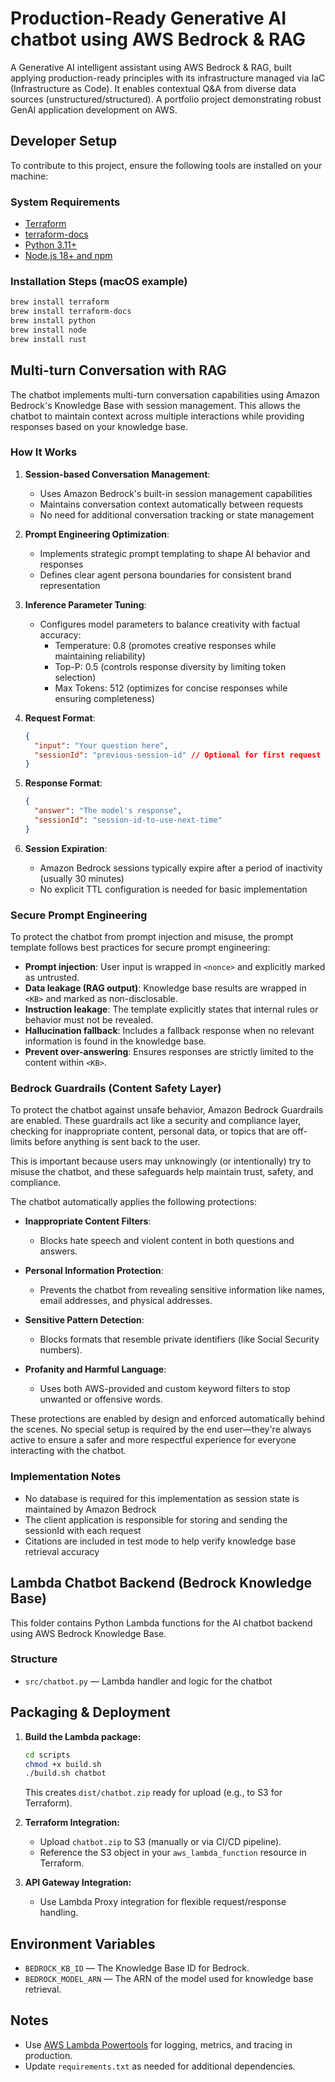 # Production-Ready Generative AI chatbot using AWS Bedrock & RAG

A Generative AI intelligent assistant using AWS Bedrock & RAG, built applying production-ready principles with its infrastructure managed via IaC (Infrastructure as Code). It enables contextual Q&A from diverse data sources (unstructured/structured). A portfolio project demonstrating robust GenAI application development on AWS.

## Developer Setup

To contribute to this project, ensure the following tools are installed on your machine:

### System Requirements

- [Terraform](https://developer.hashicorp.com/terraform/install)
- [terraform-docs](https://terraform-docs.io/user-guide/installation/)
- [Python 3.11+](https://www.python.org/downloads/)
- [Node.js 18+ and npm](https://nodejs.org/)

### Installation Steps (macOS example)

```bash
brew install terraform
brew install terraform-docs
brew install python
brew install node
brew install rust
```

## Multi-turn Conversation with RAG

The chatbot implements multi-turn conversation capabilities using Amazon Bedrock's Knowledge Base with session management. This allows the chatbot to maintain context across multiple interactions while providing responses based on your knowledge base.

### How It Works

1. **Session-based Conversation Management**:

   - Uses Amazon Bedrock's built-in session management capabilities
   - Maintains conversation context automatically between requests
   - No need for additional conversation tracking or state management

2. **Prompt Engineering Optimization**:

   - Implements strategic prompt templating to shape AI behavior and responses
   - Defines clear agent persona boundaries for consistent brand representation

3. **Inference Parameter Tuning**:

   - Configures model parameters to balance creativity with factual accuracy:
     - Temperature: 0.8 (promotes creative responses while maintaining reliability)
     - Top-P: 0.5 (controls response diversity by limiting token selection)
     - Max Tokens: 512 (optimizes for concise responses while ensuring completeness)

4. **Request Format**:

   ```json
   {
     "input": "Your question here",
     "sessionId": "previous-session-id" // Optional for first request
   }
   ```

5. **Response Format**:

   ```json
   {
     "answer": "The model's response",
     "sessionId": "session-id-to-use-next-time"
   }
   ```

6. **Session Expiration**:
   - Amazon Bedrock sessions typically expire after a period of inactivity (usually 30 minutes)
   - No explicit TTL configuration is needed for basic implementation

### Secure Prompt Engineering

To protect the chatbot from prompt injection and misuse, the prompt template follows best practices for secure prompt engineering:

- **Prompt injection**: User input is wrapped in `<nonce>` and explicitly marked as untrusted.
- **Data leakage (RAG output)**: Knowledge base results are wrapped in `<KB>` and marked as non-disclosable.
- **Instruction leakage**: The template explicitly states that internal rules or behavior must not be revealed.
- **Hallucination fallback**: Includes a fallback response when no relevant information is found in the knowledge base.
- **Prevent over-answering**: Ensures responses are strictly limited to the content within `<KB>`.

### Bedrock Guardrails (Content Safety Layer)

To protect the chatbot against unsafe behavior, Amazon Bedrock Guardrails are enabled. These guardrails act like a security and compliance layer, checking for inappropriate content, personal data, or topics that are off-limits before anything is sent back to the user.

This is important because users may unknowingly (or intentionally) try to misuse the chatbot, and these safeguards help maintain trust, safety, and compliance.

The chatbot automatically applies the following protections:

- **Inappropriate Content Filters**:

  - Blocks hate speech and violent content in both questions and answers.

- **Personal Information Protection**:

  - Prevents the chatbot from revealing sensitive information like names, email addresses, and physical addresses.

- **Sensitive Pattern Detection**:

  - Blocks formats that resemble private identifiers (like Social Security numbers).

- **Profanity and Harmful Language**:
  - Uses both AWS-provided and custom keyword filters to stop unwanted or offensive words.

These protections are enabled by design and enforced automatically behind the scenes. No special setup is required by the end user—they're always active to ensure a safer and more respectful experience for everyone interacting with the chatbot.

### Implementation Notes

- No database is required for this implementation as session state is maintained by Amazon Bedrock
- The client application is responsible for storing and sending the sessionId with each request
- Citations are included in test mode to help verify knowledge base retrieval accuracy

## Lambda Chatbot Backend (Bedrock Knowledge Base)

This folder contains Python Lambda functions for the AI chatbot backend using AWS Bedrock Knowledge Base.

### Structure

- `src/chatbot.py` — Lambda handler and logic for the chatbot

## Packaging & Deployment

1. **Build the Lambda package:**

   ```zsh
   cd scripts
   chmod +x build.sh
   ./build.sh chatbot
   ```

   This creates `dist/chatbot.zip` ready for upload (e.g., to S3 for Terraform).

2. **Terraform Integration:**

   - Upload `chatbot.zip` to S3 (manually or via CI/CD pipeline).
   - Reference the S3 object in your `aws_lambda_function` resource in Terraform.

3. **API Gateway Integration:**
   - Use Lambda Proxy integration for flexible request/response handling.

## Environment Variables

- `BEDROCK_KB_ID` — The Knowledge Base ID for Bedrock.
- `BEDROCK_MODEL_ARN` — The ARN of the model used for knowledge base retrieval.

## Notes

- Use [AWS Lambda Powertools](https://awslabs.github.io/aws-lambda-powertools-python/latest/) for logging, metrics, and tracing in production.
- Update `requirements.txt` as needed for additional dependencies.
